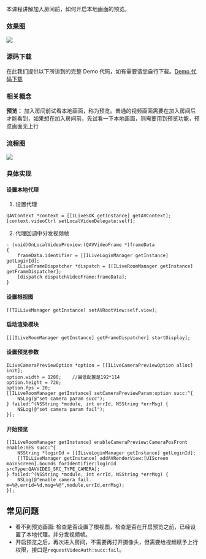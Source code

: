 ﻿本课程讲解加入房间前，如何开启本地画面的预览。

### 效果图
![](https://main.qcloudimg.com/raw/07f03c92cd06ad39668a78e4d0542d4d.png)

### 源码下载
在此我们提供以下所讲到的完整 Demo 代码，如有需要请您自行下载。[Demo 代码下载](	http://dldir1.qq.com/hudongzhibo/ILiveSDK/Demo/iOS/Demo_Preview.zip)
### 相关概念
**预览：**
加入房间前试看本地画面，称为预览。普通的视频画面需要在加入房间后才能看到，如果想在加入房间前，先试看一下本地画面，则需要用到预览功能，预览画面无上行

### 流程图
![](https://main.qcloudimg.com/raw/2f08a916a63adf60344d252aaec50f9a.png)

### 具体实现

#### 设置本地代理
1. 设置代理
```
QAVContext *context = [[ILiveSDK getInstance] getAVContext];
[context.videoCtrl setLocalVideoDelegate:self];
```
2. 代理回调中分发视频帧

```
- (void)OnLocalVideoPreview:(QAVVideoFrame *)frameData
{
    frameData.identifier = [[ILiveLoginManager getInstance] getLoginId];
    ILiveFrameDispatcher *dispatch = [[ILiveRoomManager getInstance] getFrameDispatcher];
    [dispatch dispatchVideoFrame:frameData];
}

```

#### 设置根视图
```
[[TILLiveManager getInstance] setAVRootView:self.view];
```
#### 启动渲染模块
```
[[[ILiveRoomManager getInstance] getFrameDispatcher] startDisplay];
```
#### 设置预览参数
```
ILiveCameraPreviewOption *option = [[ILiveCameraPreviewOption alloc] init];
option.width = 1280;    //最低配置是192*114
option.height = 720;
option.fps = 20;
[[ILiveRoomManager getInstance] setCameraPreviewParam:option succ:^{
    NSLog(@"set camera param succ");
} failed:^(NSString *module, int errId, NSString *errMsg) {
    NSLog(@"set camera param fail");
}];
```
#### 开始预览
```
[[ILiveRoomManager getInstance] enableCameraPreview:CameraPosFront enable:YES succ:^{
	NSString *loginId = [[ILiveLoginManager getInstance] getLoginId];
	[[TILLiveManager getInstance] addAVRenderView:[UIScreen mainScreen].bounds forIdentifier:loginId srcType:QAVVIDEO_SRC_TYPE_CAMERA];
} failed:^(NSString *module, int errId, NSString *errMsg) {
	NSLog(@"enable camera fail. m=%@,errid=%d,msg=%@",module,errId,errMsg);
}];
```


## 常见问题
* 看不到预览画面: 检查是否设置了根视图，检查是否在开启预览之前，已经设置了本地代理，并分发视频帧。
* 开启预览之后，再次进入房间，不需要再打开摄像头，但需要给视频赋予上行权限，接口是`requestVideoAuth:succ:fail`。
